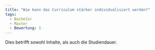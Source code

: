 ```yaml
---
title: "Wie kann das Curriculum stärker individualisiert werden?"
tags:
  - Bachelor
  - Master
  - Bewertung: 1
---
```


Dies betrifft sowohl Inhalte, als auch die Studiendauer.